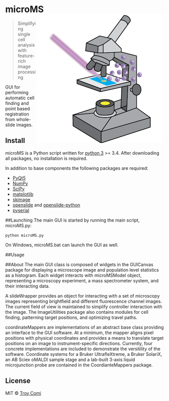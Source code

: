 # microMS <img src="GUICanvases/Icon/icon_sm.png" align="right" />
> Simplifying single cell analysis with feature-rich image processing

GUI for performing automatic cell finding and point based registration from whole-slide images.

## Install
microMS is a Python script written for [python 3](https://www.python.org/) >= 3.4.  After downloading all packages, no installation is required.

In addition to base components the following packages are required:
- [PyQt5](https://www.riverbankcomputing.com/software/pyqt/download5)
- [NumPy](http://www.numpy.org/)
- [SciPy](https://www.scipy.org/)
- [matplotlib](http://matplotlib.org/)
- [skimage](http://scikit-image.org/docs/dev/api/skimage.html)
- [openslide](http://openslide.org/) and [openslide-python](https://github.com/openslide/openslide-python#installation)
- [pyserial](https://pypi.python.org/pypi/pyserial)

##Launching
The main GUI is started by running the main script, microMS.py:
```
python microMS.py
```
On Windows, microMS.bat can launch the GUI as well.

##Usage

##About
The main GUI class is composed of widgets in the GUICanvas package for displaying a microscope image and population level statistics as a histogram.  Each widget interacts with microMSModel object, representing a microscopy experiment, a mass spectrometer system, and their interacting data.  

A slideWrapper provides an object for interacting with a set of microscopy images representing brightfield and different fluorescence channel images.  The current field of view is maintained to simplify controller interaction with the image. The ImageUtilities package also contains modules for cell finding, patterning target positions, and optimizing travel paths.

coordinateMappers are implementations of an abstract base class providing an interface to the GUI software. At a minimum, the mapper aligns pixel positions with physical coordinates and provides a means to translate target positions on an image to instrument-specific directions. Currently, four concrete implementations are included to demonstrate the versitility of the software. Coordinate systems for a Bruker UltrafleXtreme, a Bruker SolariX, an AB Sciex oMALDI sample stage and a lab-built 3-axis liquid microjunction probe are contained in the CoordianteMappers package.

## License

MIT © [Troy Comi](https://github.com/troycomi)
